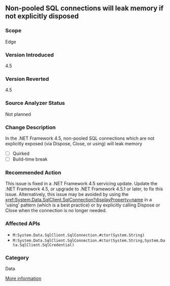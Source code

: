 ## Non-pooled SQL connections will leak memory if not explicitly disposed

### Scope
Edge

### Version Introduced
4.5

### Version Reverted
4.5

### Source Analyzer Status
Not planned

### Change Description
In the .NET Framework 4.5, non-pooled SQL connections which are not explicitly exposed (via Dispose, Close, or using) will leak memory

- [ ] Quirked
- [ ] Build-time break

### Recommended Action

This issue is fixed in a .NET Framework 4.5 servicing update. Update the
.NET Framework 4.5, or upgrade to .NET Framework 4.5.1 or later, to fix this
issue. Alternatively, this issue may be avoided by using the
<xref:System.Data.SqlClient.SqlConnection?displayProperty=name> in a 'using'
pattern (which is a best practice) or by explicitly calling Dispose or Close
when the connection is no longer needed.

### Affected APIs
* `M:System.Data.SqlClient.SqlConnection.#ctor(System.String)`
* `M:System.Data.SqlClient.SqlConnection.#ctor(System.String,System.Data.SqlClient.SqlCredential)`

### Category
Data

[More information](https://support.microsoft.com/kb/2748720)

<!-- breaking change id: 97 -->
